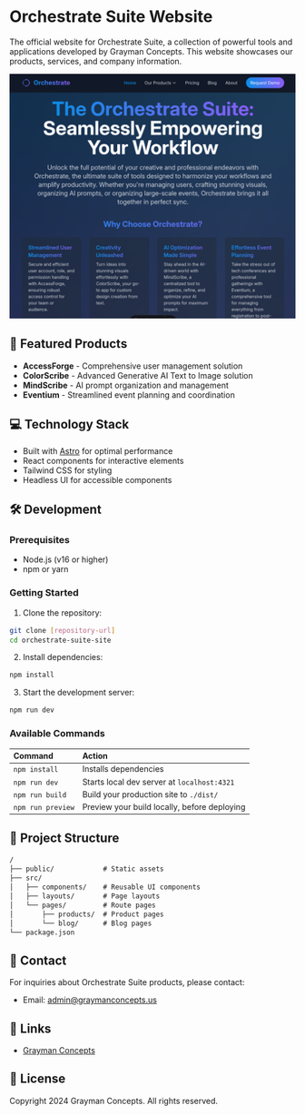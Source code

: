 # Orchestrate Suite Website

The official website for Orchestrate Suite, a collection of powerful tools and applications developed by Grayman Concepts. This website showcases our products, services, and company information.

![Orchestrate Suite](/readme-imgs/Orchestrate-Suite.png)

## 🚀 Featured Products

- **AccessForge** - Comprehensive user management solution
- **ColorScribe** - Advanced Generative AI Text to Image solution
- **MindScribe** - AI prompt organization and management
- **Eventium** - Streamlined event planning and coordination

## 💻 Technology Stack

- Built with [Astro](https://astro.build) for optimal performance
- React components for interactive elements
- Tailwind CSS for styling
- Headless UI for accessible components

## 🛠️ Development

### Prerequisites

- Node.js (v16 or higher)
- npm or yarn

### Getting Started

1. Clone the repository:
```bash
git clone [repository-url]
cd orchestrate-suite-site
```

2. Install dependencies:
```bash
npm install
```

3. Start the development server:
```bash
npm run dev
```

### Available Commands

| Command                   | Action                                           |
| :------------------------ | :----------------------------------------------- |
| `npm install`             | Installs dependencies                            |
| `npm run dev`             | Starts local dev server at `localhost:4321`      |
| `npm run build`           | Build your production site to `./dist/`          |
| `npm run preview`         | Preview your build locally, before deploying     |

## 📁 Project Structure

```text
/
├── public/            # Static assets
├── src/
│   ├── components/    # Reusable UI components
│   ├── layouts/       # Page layouts
│   └── pages/         # Route pages
│       ├── products/  # Product pages
│       └── blog/      # Blog pages
└── package.json
```

## 📧 Contact

For inquiries about Orchestrate Suite products, please contact:
- Email: admin@graymanconcepts.us

## 🔗 Links

- [Grayman Concepts](https://graymanconcepts.us/)

## 📝 License

Copyright 2024 Grayman Concepts. All rights reserved.
